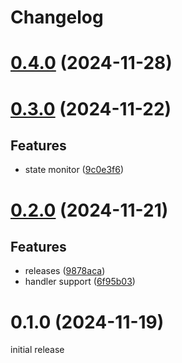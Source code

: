 # Changelog

# [0.4.0](https://github.com/thejoeejoee/go-yafsm/compare/v0.3.0...v0.4.0) (2024-11-28)

# [0.3.0](https://github.com/thejoeejoee/go-yafsm/compare/v0.2.0...v0.3.0) (2024-11-22)

## Features

* state monitor ([9c0e3f6](https://github.com/thejoeejoee/go-yafsm/commit/9c0e3f6d19e887456f590903c524eebc97e88e42))

# [0.2.0](https://github.com/thejoeejoee/go-yafsm/compare/v0.1.0...v0.2.0) (2024-11-21)

## Features

* releases ([9878aca](https://github.com/thejoeejoee/go-yafsm/commit/9878aca712ddbe037142e45849c74859a1dc4a37))
* handler support ([6f95b03](https://github.com/thejoeejoee/go-yafsm/commit/6f95b0319338b78f5fb5e9194c1ea0c484dca138))

# 0.1.0 (2024-11-19)

initial release
